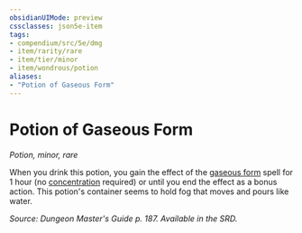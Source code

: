 ```yaml
---
obsidianUIMode: preview
cssclasses: json5e-item
tags:
- compendium/src/5e/dmg
- item/rarity/rare
- item/tier/minor
- item/wondrous/potion
aliases: 
- "Potion of Gaseous Form"
---
```

# Potion of Gaseous Form
*Potion, minor, rare*  


When you drink this potion, you gain the effect of the [gaseous form](compendium/spells/gaseous-form.md) spell for 1 hour (no [concentration](/compendium/rules/conditions.md#concentration) required) or until you end the effect as a bonus action. This potion's container seems to hold fog that moves and pours like water.

*Source: Dungeon Master's Guide p. 187. Available in the SRD.*
